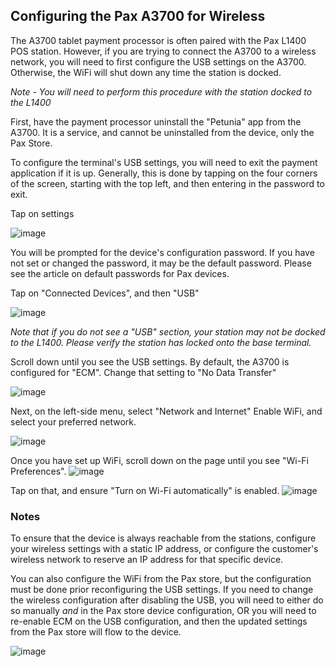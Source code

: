 ## Configuring the Pax A3700 for Wireless

The A3700 tablet payment processor is often paired with the Pax L1400 POS station.
However, if you are trying to connect the A3700 to a wireless network, you will need to first configure the USB settings on the A3700. Otherwise, the WiFi will shut down any time the station is docked.

*Note - You will need to perform this procedure with the station docked to the L1400*

First, have the payment processor uninstall the "Petunia" app from the A3700. It is a service, and cannot be uninstalled from the device, only the Pax Store.

To configure the terminal's USB settings, you will need to exit the payment application if it is up. Generally, this is done by tapping on the four corners of the screen, starting with the top left, and then entering in the password to exit.

Tap on settings

![image](https://github.com/user-attachments/assets/52f6f637-b6e5-452b-816a-a239c465e4c8)

You will be prompted for the device's configuration password. If you have not set or changed the password, it may be the default password. Please see the article on default passwords for Pax devices.

Tap on "Connected Devices", and then "USB"

![image](https://github.com/user-attachments/assets/84631dbf-224f-4986-9db5-15340838332f)

*Note that if you do not see a "USB" section, your station may not be docked to the L1400. Please verify the station has locked onto the base terminal.*

Scroll down until you see the USB settings. By default, the A3700 is configured for "ECM". Change that setting to "No Data Transfer"

![image](https://github.com/user-attachments/assets/88e25534-206b-4089-b0fc-980eba53ed58)

Next, on the left-side menu, select "Network and Internet"
Enable WiFi, and select your preferred network.

![image](https://github.com/user-attachments/assets/c0cce86d-972f-4745-a1fc-352482b48d36)

Once you have set up WiFi, scroll down on the page until you see "Wi-Fi Preferences".
![image](https://github.com/user-attachments/assets/e35266b6-a6a0-46d9-9ce2-75dc2ba97f4b)


Tap on that, and ensure "Turn on Wi-Fi automatically" is enabled.
![image](https://github.com/user-attachments/assets/9277d8ab-1750-4b68-858e-a5001d9b492d)


### Notes 
To ensure that the device is always reachable from the stations, configure your wireless settings with a static IP address, or configure the customer's wireless network to reserve an IP address for that specific device.

You can also configure the WiFi from the Pax store, but the configuration must be done prior reconfiguring the USB settings. If you need to change the wireless configuration after disabling the USB, you will need to either do so manually *and* in the Pax store device configuration, OR you will need to re-enable ECM on the USB configuration, and then the updated settings from the Pax store will flow to the device.

![image](https://github.com/user-attachments/assets/d2b129c2-06f2-4d50-b47c-811a350df385)




